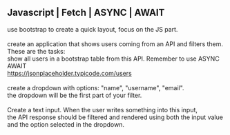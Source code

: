 ## Javascript | Fetch | ASYNC | AWAIT

use bootstrap to create a quick layout, focus on the JS part.<br>
<br>
create an application that shows users coming from an API and filters them.<br>
These are the tasks:<br>
show all users in a bootstrap table from this API. Remember to use ASYNC AWAIT<br>
https://jsonplaceholder.typicode.com/users<br>
<br>
create a dropdown with options: "name", "username", "email".<br>
the dropdown will be the first part of your filter.<br>
<br>
Create a text input. When the user writes something into this input,<br>
the API response should be filtered and rendered using both the input value and the option selected in the dropdown.
